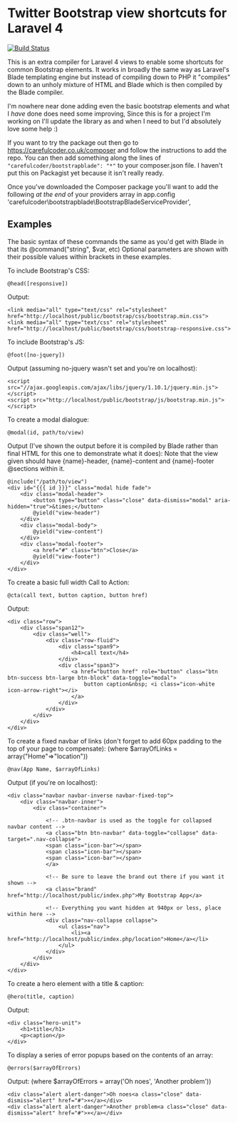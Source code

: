 Twitter Bootstrap view shortcuts for Laravel 4
==============================================

[![Build Status](https://travis-ci.org/carefulcoder/laravel4-bootstraphelper.png?branch=master)](https://travis-ci.org/carefulcoder/laravel4-bootstraphelper)

This is an extra compiler for Laravel 4 views to enable some shortcuts for common Bootstrap elements.
It works in broadly the same way as Laravel's Blade templating engine but instead of compiling down to PHP
it "compiles" down to an unholy mixture of HTML and Blade which is then compiled by the Blade compiler.

I'm nowhere near done adding even the basic bootstrap elements and what I *have* done does need some improving,
Since this is for a project I'm working on I'll update the library as and when I need to but I'd absolutely love some help :)

If you want to try the package out then go to https://carefulcoder.co.uk/composer and follow the instructions to add the repo.
You can then add something along the lines of  `"carefulcoder/bootstrapblade": "*"` to your composer.json file.
I haven't put this on Packagist yet because it isn't really ready.

Once you've downloaded the Composer package you'll want to add the following *at the end* of your providers array in app.config
    'carefulcoder\bootstrapblade\BootstrapBladeServiceProvider',

Examples
--------

The basic syntax of these commands the same as you'd get with Blade in that its @command("string", $var, etc)
Optional parameters are shown with their possible values within brackets in these examples.

To include Bootstrap's CSS:

    @head([responsive])

Output:

    <link media="all" type="text/css" rel="stylesheet" href="http://localhost/public/bootstrap/css/bootstrap.min.css">
    <link media="all" type="text/css" rel="stylesheet" href="http://localhost/public/bootstrap/css/bootstrap-responsive.css">

To include Bootstrap's JS:

    @foot([no-jquery])

Output (assuming no-jquery wasn't set and you're on localhost):

    <script src="//ajax.googleapis.com/ajax/libs/jquery/1.10.1/jquery.min.js"></script>
    <script src="http://localhost/public/bootstrap/js/bootstrap.min.js"></script>

To create a modal dialogue:

    @modal(id, path/to/view)

Output (I've shown the output before it is compiled by Blade rather than final HTML for this one to demonstrate what it does):
Note that the view given should have {name}-header, {name}-content and {name}-footer @sections within it.

    @include("/path/to/view")
    <div id="{{{ id }}}" class="modal hide fade">
        <div class="modal-header">
            <button type="button" class="close" data-dismiss="modal" aria-hidden="true">&times;</button>
            @yield("view-header")
        </div>
        <div class="modal-body">
            @yield("view-content")
        </div>
        <div class="modal-footer">
            <a href="#" class="btn">Close</a>
            @yield("view-footer")
        </div>
    </div>

To create a basic full width Call to Action:

    @cta(call text, button caption, button href)

Output:

    <div class="row">
        <div class="span12">
            <div class="well">
                <div class="row-fluid">
                    <div class="span9">
                        <h4>call text</h4>
                    </div>
                    <div class="span3">
                        <a href="button href" role="button" class="btn btn-success btn-large btn-block" data-toggle="modal">
                            button caption&nbsp; <i class="icon-white icon-arrow-right"></i>
                        </a>
                    </div>
                </div>
            </div>
        </div>
    </div>

To create a fixed navbar of links (don't forget to add 60px padding to the top of your page to compensate):
(where $arrayOfLinks = array("Home"=>"location"))

    @nav(App Name, $arrayOfLinks)

Output (if you're on localhost):

    <div class="navbar navbar-inverse navbar-fixed-top">
        <div class="navbar-inner">
            <div class="container">

                <!-- .btn-navbar is used as the toggle for collapsed navbar content -->
                <a class="btn btn-navbar" data-toggle="collapse" data-target=".nav-collapse">
                <span class="icon-bar"></span>
                <span class="icon-bar"></span>
                <span class="icon-bar"></span>
                </a>

                <!-- Be sure to leave the brand out there if you want it shown -->
                <a class="brand" href="http://localhost/public/index.php">My Bootstrap App</a>

                <!-- Everything you want hidden at 940px or less, place within here -->
                <div class="nav-collapse collapse">
                    <ul class="nav">
                        <li><a href="http://localhost/public/index.php/location">Home</a></li>
                    </ul>
                </div>
            </div>
        </div>
    </div>

To create a hero element with a title & caption:

    @hero(title, caption)

Output:

    <div class="hero-unit">
        <h1>title</h1>
        <p>caption</p>
    </div>

To display a series of error popups based on the contents of an array:

    @errors($arrayOfErrors)

Output:
(where $arrayOfErrors = array('Oh noes', 'Another problem'))

    <div class="alert alert-danger">Oh noes<a class="close" data-dismiss="alert" href="#">×</a></div>
    <div class="alert alert-danger">Another problem<a class="close" data-dismiss="alert" href="#">×</a></div>